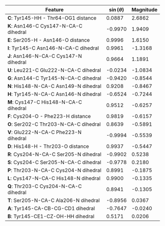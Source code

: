 | Feature | $\sin \left( \theta \right)$ | Magnitude |
|---------|------------|-----------|
| **C**: Tyr145-HH - Thr64-OG1 distance | 0.0887 | 2.6862 |
| **K**: Asn146-C Cys147-N-CA-C dihedral | -0.9970 | 1.9409 |
| **E**: Ser205-H - Asn146-O distance | 0.9996 | 1.6150 |
| **I**: Tyr145-C Asn146-N-CA-C dihedral | 0.9961 | -1.3168 |
| **J**: Asn146-N-CA-C Cys147-N dihedral | 0.9664 | 1.1891 |
| **U**: Leu221-C Glu222-N-CA-C dihedral | -0.0234 | -1.0834 |
| **G**: Asn144-C Tyr145-N-CA-C dihedral | -0.9420 | -0.8544 |
| **N**: His148-N-CA-C Asn149-N dihedral | 0.9208 | -0.8467 |
| **H**: Tyr145-N-CA-C Asn146-N dihedral | -0.6524 | -0.7244 |
| **M**: Cys147-C His148-N-CA-C dihedral | 0.9512 | -0.6257 |
| **F**: Cys204-O - Phe223-H distance | 0.9819 | -0.6157 |
| **O**: Ser202-C Thr203-N-CA-C dihedral | 0.8639 | -0.5891 |
| **V**: Glu222-N-CA-C Phe223-N dihedral | -0.9994 | -0.5539 |
| **D**: His148-H - Thr203-O distance | 0.9937 | -0.5447 |
| **R**: Cys204-N-CA-C Ser205-N dihedral | -0.9902 | 0.5238 |
| **S**: Cys204-C Ser205-N-CA-C dihedral | -0.9778 | 0.2180 |
| **P**: Thr203-N-CA-C Cys204-N dihedral | 0.8991 | -0.1875 |
| **L**: Cys147-N-CA-C His148-N dihedral | 0.9900 | -0.1335 |
| **Q**: Thr203-C Cys204-N-CA-C dihedral | 0.8941 | -0.1305 |
| **T**: Ser205-N-CA-C Ala206-N dihedral | -0.8956 | 0.0367 |
| **A**: Tyr145-CA-CB-CG-CD1 dihedral | -0.7647 | -0.0240 |
| **B**: Tyr145-CE1-CZ-OH-HH dihedral | 0.5171 | 0.0206 |
